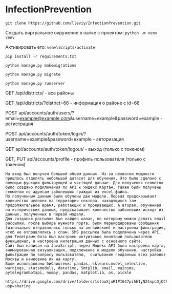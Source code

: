 # InfectionPrevention

```git clone https://github.com/lleviy/InfectionPrevention.git```

Создать виртуальное окружение в папке с проектом: ```python -m venv venv```

Активировать его: ```venv\Scripts\activate```

```
pip install -r requirements.txt

python manage.py makemigrations

python manage.py migrate

python manage.py runserver

```

GET /api/districts/ - все районы

GET /api/districts/?district=66 - информация о районе с id=66 

POST api/accounts/auth/users/?email=example@example.com&username=example&password=example - регистрация

POST api/accounts/auth/token/login/?username=example&password=example - авторизация

GET api/accounts/auth/token/logout/ - выход (только с токеном)

GET, PUT api/accounts/profile - профиль пользователя (только с токеном)

```
На вход был получен большой объем данных. Из-за нехватки мощности пришлось отделять небольшой датасет для обучения. Это было сделано с помощью функции фильтрующей и чистящей данные. Для получения геометок было создано подключения по API к Яндекс Картам, также были получены геометки по адресам заболевших граждан из excel файла.
По полученным данным были обучены две модели. Первая предсказывает количество человек на территории сектора, находящихся там продолжительное время, работающих и проживающих. А вторая, обученная на исторических данных, предсказывает количество заболевших исходя из данных, полученных в первой модели.
Для создания рассылок был найден канал, по которому можно делать email рассылки, после выбора нужного порта, были перекодированы сообщения (изначально отправлялись только на английском) и настроена фильтрация, чтоб не отправлялись в спам. SMS рассылка была подключена через API, для Телеграмм бота был настроен интуитивно понятный пользователю функционал, и настроена интеграция данных с основного сайта.
Сайт был написан на JavaScript, через Яндекс API была настроена карта, анимированная визуализация, подключение к модели обучения, настройка фильтрации по запросу пользователю,  считывание геоданных всех районов Москвы и нанесение их на карту. 
Были использованы библиотеки: pandas, sklearn.model_selection, warnings, statsmodels, datetime, Smtplib, email, mainsms, pytelegrambotapi, numpy, pandas, matplotlib, os, pickle
```
```
https://drive.google.com/drive/folders/1stouXjuR1PI647pi5EIyN24npcQjQCRC?usp=sharing
```
